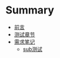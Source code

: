 # Summary

* [前言](README.md)
* [测试章节](DITA_V1.2_笔记.md)
* [需求笔记](知识系统需求笔记.md)
  * [sub测试](知识系统需求笔记/subce-shi.md)

